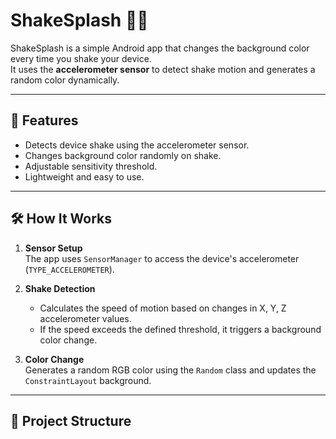 # ShakeSplash 🎨📱

ShakeSplash is a simple Android app that changes the background color every time you shake your device.  
It uses the **accelerometer sensor** to detect shake motion and generates a random color dynamically.

---

## 📌 Features
- Detects device shake using the accelerometer sensor.
- Changes background color randomly on shake.
- Adjustable sensitivity threshold.
- Lightweight and easy to use.

---

## 🛠️ How It Works
1. **Sensor Setup**  
   The app uses `SensorManager` to access the device's accelerometer (`TYPE_ACCELEROMETER`).

2. **Shake Detection**  
   - Calculates the speed of motion based on changes in X, Y, Z accelerometer values.
   - If the speed exceeds the defined threshold, it triggers a background color change.

3. **Color Change**  
   Generates a random RGB color using the `Random` class and updates the `ConstraintLayout` background.

---

## 📂 Project Structure
